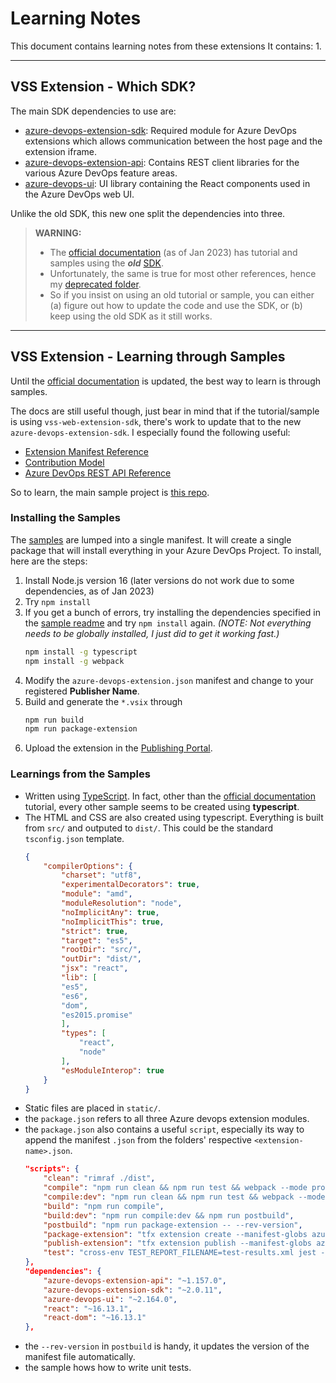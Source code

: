 # Learning Notes

This document contains learning notes from these extensions It contains:
1. 

---
## VSS Extension - Which SDK?
The main SDK dependencies to use are:
- [azure-devops-extension-sdk](https://github.com/Microsoft/azure-devops-extension-sdk): Required module for Azure DevOps extensions which allows communication between the host page and the extension iframe.
- [azure-devops-extension-api](https://github.com/Microsoft/azure-devops-extension-api): Contains REST client libraries for the various Azure DevOps feature areas.
- [azure-devops-ui](https://developer.microsoft.com/azure-devops): UI library containing the React components used in the Azure DevOps web UI.

Unlike the old SDK, this new one split the dependencies into three.

> **WARNING:**
> - The [official documentation](https://learn.microsoft.com/en-us/azure/devops/extend/overview?toc=%2Fazure%2Fdevops%2Fmarketplace-extensibility%2Ftoc.json&view=azure-devops) (as of Jan 2023) has tutorial and samples using the **_old_** [SDK](https://github.com/microsoft/vss-web-extension-sdk).
> - Unfortunately, the same is true for most other references, hence my [deprecated folder](/deprecated/).
> - So if you insist on using an old tutorial or sample, you can either (a) figure out how to update the code and use the SDK, or (b) keep using the old SDK as it still works.

---
## VSS Extension - Learning through Samples
Until the [official documentation](https://learn.microsoft.com/en-us/azure/devops/extend/overview?toc=%2Fazure%2Fdevops%2Fmarketplace-extensibility%2Ftoc.json&view=azure-devops) is updated, the best way to learn is through samples.

The docs are still useful though, just bear in mind that if the tutorial/sample is using `vss-web-extension-sdk`, there's work to update that to the new `azure-devops-extension-sdk`. I especially found the following useful:
- [Extension Manifest Reference](https://learn.microsoft.com/en-us/azure/devops/extend/develop/manifest?view=azure-devops)
- [Contribution Model](https://learn.microsoft.com/en-us/azure/devops/extend/develop/contributions-overview?toc=%2Fazure%2Fdevops%2Fmarketplace-extensibility%2Ftoc.json&view=azure-devops)
- [Azure DevOps REST API Reference](https://learn.microsoft.com/en-us/rest/api/azure/devops/?view=azure-devops-rest-7.1)

So to learn, the main sample project is [this repo](https://github.com/microsoft/azure-devops-extension-sample).

### Installing the Samples
The [samples](https://github.com/microsoft/azure-devops-extension-sample) are lumped into a single manifest. It will create a single package that will install everything in your Azure DevOps Project. To install, here are the steps:
1. Install Node.js version 16 (later versions do not work due to some dependencies, as of Jan 2023)
2. Try `npm install`
3. If you get a bunch of errors, try installing the dependencies specified in the [sample readme](https://github.com/microsoft/azure-devops-extension-sample#readme) and try `npm install` again. _(NOTE: Not everything needs to be globally installed, I just did to get it working fast.)_
    ```bash
    npm install -g typescript
    npm install -g webpack
    ```
4. Modify the `azure-devops-extension.json` manifest and change to your registered **Publisher Name**.
5. Build and generate the `*.vsix` through
    ```bash
    npm run build
    npm run package-extension
    ```
6. Upload the extension in the [Publishing Portal](https://marketplace.visualstudio.com/manage).

### Learnings from the Samples
- Written using [TypeScript](https://www.typescriptlang.org/). In fact, other than the [official documentation](https://learn.microsoft.com/en-us/azure/devops/extend/overview?toc=%2Fazure%2Fdevops%2Fmarketplace-extensibility%2Ftoc.json&view=azure-devops) tutorial, every other sample seems to be created using **typescript**.
- The HTML and CSS are also created using typescript. Everything is built from `src/` and outputed to `dist/`. This could be the standard `tsconfig.json` template.
    ```json
    {
        "compilerOptions": {
            "charset": "utf8",
            "experimentalDecorators": true,
            "module": "amd",
            "moduleResolution": "node",
            "noImplicitAny": true,
            "noImplicitThis": true,
            "strict": true,
            "target": "es5",
            "rootDir": "src/",
            "outDir": "dist/",
            "jsx": "react",
            "lib": [
            "es5",
            "es6",
            "dom",
            "es2015.promise"
            ],
            "types": [
                "react",
                "node"
            ],
            "esModuleInterop": true
        }
    }
    ```
- Static files are placed in `static/`.
- the `package.json` refers to all three Azure devops extension modules.
- the `package.json` also contains a useful `script`, especially its way to append the manifest `.json` from the folders' respective `<extension-name>.json`.
    ```json
    "scripts": {
        "clean": "rimraf ./dist",
        "compile": "npm run clean && npm run test && webpack --mode production",
        "compile:dev": "npm run clean && npm run test && webpack --mode development",
        "build": "npm run compile",
        "build:dev": "npm run compile:dev && npm run postbuild",
        "postbuild": "npm run package-extension -- --rev-version",
        "package-extension": "tfx extension create --manifest-globs azure-devops-extension.json src/Samples/**/*.json",
        "publish-extension": "tfx extension publish --manifest-globs azure-devops-extension.json src/Samples/**/*.json",
        "test": "cross-env TEST_REPORT_FILENAME=test-results.xml jest --verbose"
    },
    "dependencies": {
        "azure-devops-extension-api": "~1.157.0",
        "azure-devops-extension-sdk": "~2.0.11",
        "azure-devops-ui": "~2.164.0",
        "react": "~16.13.1",
        "react-dom": "~16.13.1"
    },
    ```
- the `--rev-version` in `postbuild` is handy, it updates the version of the manifest file automatically.
- the sample hows how to write unit tests.